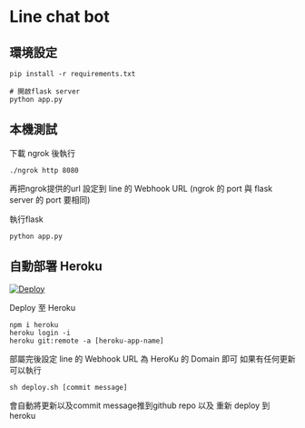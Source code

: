 # Line chat bot


## 環境設定
```
pip install -r requirements.txt

# 開啟flask server
python app.py
````
## 本機測試

下載 ngrok 後執行
```
./ngrok http 8080
````

再把ngrok提供的url 設定到 line 的 Webhook URL
(ngrok 的 port 與 flask server 的 port 要相同)

執行flask
```
python app.py
````

## 自動部署 Heroku

<a href="https://heroku.com/deploy?template=https://github.com/hongyuntw/line-chat-bot/tree/master">
  <img src="https://www.herokucdn.com/deploy/button.svg" alt="Deploy">
</a>

Deploy 至 Heroku
```
npm i heroku
heroku login -i
heroku git:remote -a [heroku-app-name]
````

部屬完後設定 line 的 Webhook URL 為 HeroKu 的 Domain 即可
如果有任何更新可以執行
```
sh deploy.sh [commit message] 
````
會自動將更新以及commit message推到github repo 以及 重新 deploy 到 heroku
